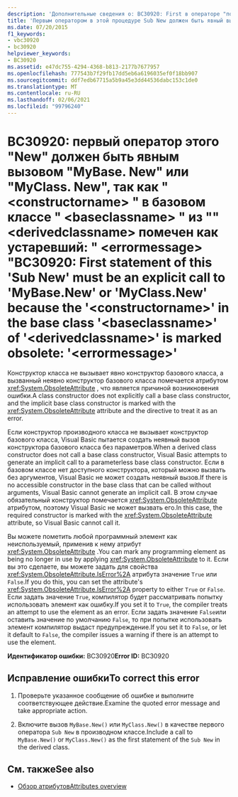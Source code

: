 ```yaml
---
description: 'Дополнительные сведения о: BC30920: First в операторе "подnew" должен быть явный вызов MyBase. New или MyClass. New, поскольку " <constructorname> " в базовом классе "" <baseclassname> из " <derivedclassname> " помечен как устаревший: "<errormessage>'
title: 'Первым оператором в этой процедуре Sub New должен быть явный вызов MyBase.New или MyClass.New, так как <constructorname> в базовом классе <baseclassname> класса <derivedclassname> отмечен как устаревший: <errormessage>'
ms.date: 07/20/2015
f1_keywords:
- vbc30920
- bc30920
helpviewer_keywords:
- BC30920
ms.assetid: e47dc755-4294-4368-b813-2177b7677957
ms.openlocfilehash: 777543b7f29fb17dd5eb6a6196035ef0f18bb907
ms.sourcegitcommit: ddf7edb67715a5b9a45e3dd44536dabc153c1de0
ms.translationtype: MT
ms.contentlocale: ru-RU
ms.lasthandoff: 02/06/2021
ms.locfileid: "99796240"
---
```

# <a name="bc30920-first-statement-of-this-sub-new-must-be-an-explicit-call-to-mybasenew-or-myclassnew-because-the-constructorname-in-the-base-class-baseclassname-of-derivedclassname-is-marked-obsolete-errormessage"></a><span data-ttu-id="24ac9-103">BC30920: первый оператор этого "New" должен быть явным вызовом "MyBase. New" или "MyClass. New", так как " \<constructorname> " в базовом классе " \<baseclassname> " из "" \<derivedclassname> помечен как устаревший: " \<errormessage> "</span><span class="sxs-lookup"><span data-stu-id="24ac9-103">BC30920: First statement of this 'Sub New' must be an explicit call to 'MyBase.New' or 'MyClass.New' because the '\<constructorname>' in the base class '\<baseclassname>' of '\<derivedclassname>' is marked obsolete: '\<errormessage>'</span></span>

<span data-ttu-id="24ac9-104">Конструктор класса не вызывает явно конструктор базового класса, а вызванный неявно конструктор базового класса помечается атрибутом <xref:System.ObsoleteAttribute> , что является причиной возникновения ошибки.</span><span class="sxs-lookup"><span data-stu-id="24ac9-104">A class constructor does not explicitly call a base class constructor, and the implicit base class constructor is marked with the <xref:System.ObsoleteAttribute> attribute and the directive to treat it as an error.</span></span>

 <span data-ttu-id="24ac9-105">Если конструктор производного класса не вызывает конструктор базового класса, Visual Basic пытается создать неявный вызов конструктора базового класса без параметров.</span><span class="sxs-lookup"><span data-stu-id="24ac9-105">When a derived class constructor does not call a base class constructor, Visual Basic attempts to generate an implicit call to a parameterless base class constructor.</span></span> <span data-ttu-id="24ac9-106">Если в базовом классе нет доступного конструктора, который можно вызвать без аргументов, Visual Basic не может создать неявный вызов.</span><span class="sxs-lookup"><span data-stu-id="24ac9-106">If there is no accessible constructor in the base class that can be called without arguments, Visual Basic cannot generate an implicit call.</span></span> <span data-ttu-id="24ac9-107">В этом случае обязательный конструктор помечается <xref:System.ObsoleteAttribute> атрибутом, поэтому Visual Basic не может вызвать его.</span><span class="sxs-lookup"><span data-stu-id="24ac9-107">In this case, the required constructor is marked with the <xref:System.ObsoleteAttribute> attribute, so Visual Basic cannot call it.</span></span>

 <span data-ttu-id="24ac9-108">Вы можете пометить любой программный элемент как неиспользуемый, применив к нему атрибут <xref:System.ObsoleteAttribute> .</span><span class="sxs-lookup"><span data-stu-id="24ac9-108">You can mark any programming element as being no longer in use by applying <xref:System.ObsoleteAttribute> to it.</span></span> <span data-ttu-id="24ac9-109">Если вы это сделаете, вы можете задать для свойства <xref:System.ObsoleteAttribute.IsError%2A> атрибута значение `True` или `False`.</span><span class="sxs-lookup"><span data-stu-id="24ac9-109">If you do this, you can set the attribute's <xref:System.ObsoleteAttribute.IsError%2A> property to either `True` or `False`.</span></span> <span data-ttu-id="24ac9-110">Если задать значение `True`, компилятор будет рассматривать попытку использовать элемент как ошибку.</span><span class="sxs-lookup"><span data-stu-id="24ac9-110">If you set it to `True`, the compiler treats an attempt to use the element as an error.</span></span> <span data-ttu-id="24ac9-111">Если задать значение `False`или оставить значение по умолчанию `False`, то при попытке использовать элемент компилятор выдаст предупреждение.</span><span class="sxs-lookup"><span data-stu-id="24ac9-111">If you set it to `False`, or let it default to `False`, the compiler issues a warning if there is an attempt to use the element.</span></span>

 <span data-ttu-id="24ac9-112">**Идентификатор ошибки:** BC30920</span><span class="sxs-lookup"><span data-stu-id="24ac9-112">**Error ID:** BC30920</span></span>

## <a name="to-correct-this-error"></a><span data-ttu-id="24ac9-113">Исправление ошибки</span><span class="sxs-lookup"><span data-stu-id="24ac9-113">To correct this error</span></span>

1. <span data-ttu-id="24ac9-114">Проверьте указанное сообщение об ошибке и выполните соответствующее действие.</span><span class="sxs-lookup"><span data-stu-id="24ac9-114">Examine the quoted error message and take appropriate action.</span></span>

2. <span data-ttu-id="24ac9-115">Включите вызов `MyBase.New()` или `MyClass.New()` в качестве первого оператора `Sub New` в производном классе.</span><span class="sxs-lookup"><span data-stu-id="24ac9-115">Include a call to `MyBase.New()` or `MyClass.New()` as the first statement of the `Sub New` in the derived class.</span></span>

## <a name="see-also"></a><span data-ttu-id="24ac9-116">См. также</span><span class="sxs-lookup"><span data-stu-id="24ac9-116">See also</span></span>

- [<span data-ttu-id="24ac9-117">Обзор атрибутов</span><span class="sxs-lookup"><span data-stu-id="24ac9-117">Attributes overview</span></span>](../../programming-guide/concepts/attributes/index.md)
